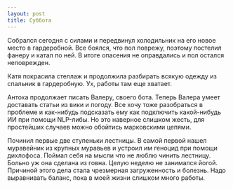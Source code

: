 ```yaml
---
layout: post
title: Суббота
---
```


Собрался сегодня с силами и передвинул холодильник на его новое место в гардеробной. Все боялся, что пол поврежу, поэтому постелил фанеру и катал по ней. В итоге опасения не оправдались и пол остался неповрежден.

Катя покрасила стеллаж и продолжила разбирать всякую одежду из спальник в гардеробную. Ух, работы там еще хватает.

Антоха продолжает писать Валеру, своего бота. Теперь Валера умеет доставать статьи из вики и погоду. Все хочу тоже разобраться в проблеме и как-нибудь подсказать ему как подключить какой-нибудь ИИ при помощи NLP-либы. Но это наверное слишком жесть, для простейших случаев можно обойтись марковскими цепями.

Починил первые две ступеньки лестницы. В самой первой нашел муравейник из крупных муравьев и устроил им геноцид при помощи дихлофоса. Поймал себя на мысли что не люблю чинить лестницу. Больно уж она сделана из говна. Целую неделю не занимался йогой. Причиной этого дела стала чрезмерная загруженность и болезнь. Надо выравнивать баланс, пока в моей жизни слишком много работы.